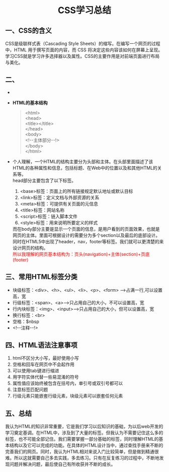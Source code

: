 #  <center>CSS学习总结<center/>
## 一、CSS的含义
CSS是级联样式表（Cascading Style Sheets）的缩写。在编写一个网页的过程中，HTML 用于撰写页面的内容，而 CSS 将决定这些内容该如何在屏幕上呈现。学习CSS就是学习许多选择器以及属性。CSS的主要作用是对前端页面进行布局与美化。

## 二、

*   
    
*   **HTML的基本结构**
    >&#60;html&#62;<br>
    > &#60;head&#62;<br>
    >&#60;title&#62;&#60;/title&#62;<br>
    >&#60;/head&#62;<br>
    >&#60;body&#62;<br>
    >&#60;!--主体部分--!&#62;<br>
    >&#60;/body&#62;<br>
    >&#60;/html&#62;
* 个人理解，一个HTML的结构主要分为头部和主体。在头部里面描述了该HTML的各种属性和信息，包括标题、在Web中的位置以及和其他HTML的关系等。<br>head部分主要包含了以下标签。
  <ol><li>&#60;base&#62;标签：页面上的所有链接规定默认地址或默认目标</li>
  <li>&#60;link&#62;标签：定义文档与外部资源的关系</li>
   <li>&#60;meta&#62;标签：可提供有关页面的元信息</li>
   <li>&#60;title&#62;标签：网站名称</li>
   <li>&#60;script&#62;标签：链入脚本文件</li>
   <li>&#60;style&#62;标签：用来说明所要定义的样式</li></ol>
   而在body部分主要是显示一个页面的信息，是用户看到的页面效果，也就是网页的主体。里面可根据设计的需要分为多个section以及最后的底部设计。同时在HTML5中出现了header，nav，footer等标签。我们就可以更清楚的来设计网页的结构。<br><font color=#FF0000> 所以我理解的网页基本结构为：页头(navigation)+主体(section)+页底(footer)
  </font>   

## 三、常用HTML标签分类
* 块级标签：&#60;div&#62;、&#60;h&#62;、&#60;ul&#62;、&#60;li&#62;、&#60;p&#62;、&#60;form&#62; -->占满一行,可以设置高，宽
* 行级标签：&#60;span&#62;、&#60;a&#62;-->只占用自己的大小，不可以设置高，宽
* 行内块标签：&#60;img&#62;、&#60;input&#62;-->只占用自己的大小，但可以设置高，宽
* 换行标签：&#60;br&#62;
* 空格：$nbsp 
* &#60;!--注释--!&#62;

## 四、HTML语法注意事项
<ol><li>html不区分大小写，最好使用小写</li>
<li>空格和回车在网页中不会起作用</li>
<li>可以使用tab键进行缩进</li>
<li>用字符实体代替一些易混淆的符号</li>
<li>属性值应该始终被包含在括号内，单引号或双引号都可以</li>
<li>注意标签匹配问题</li>
<li>行级元素只能嵌套行级元素，块级元素可以嵌套任何元素</li></ol>

## 五、总结
<p>我认为HTML的知识非常重要，它是我们学习以后知识的基础，为以后web开发的学习奠定基调。在HTML中，涉及到了大量的标签。但我认为不需要记住这么多的标签，也不可能全部记住。我们需要掌握一部分基础的标签，同时理解HTML的基本结构以及它可以完成的功能。在具体的HTML设计当中，通过查找手册来不断的完善我们的网页。同时，我认为HTML相对来说入门比较简单，但是做到精通很难。所以这就需要自己多去实践，多去练习。只有在反复练习的过程中，不断地发现问题并解决问题，最后使自己有所收获并不断的成长。</p>